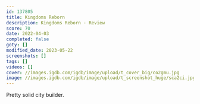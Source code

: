 ```yaml
---
id: 137805
title: Kingdoms Reborn
description: Kingdoms Reborn - Review
score: 70
date: 2022-04-03
completed: false
goty: []
modified_date: 2023-05-22
screenshots: []
tags: []
videos: []
cover: //images.igdb.com/igdb/image/upload/t_cover_big/co2gmu.jpg
image: //images.igdb.com/igdb/image/upload/t_screenshot_huge/sca2ci.jpg
---
```

Pretty solid city builder.